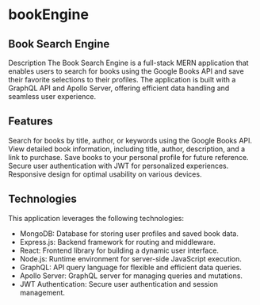 # bookEngine

## Book Search Engine
Description
The Book Search Engine is a full-stack MERN application that enables users to search for books using the Google Books API and save their favorite selections to their profiles. The application is built with a GraphQL API and Apollo Server, offering efficient data handling and seamless user experience.

## Features
Search for books by title, author, or keywords using the Google Books API.
View detailed book information, including title, author, description, and a link to purchase.
Save books to your personal profile for future reference.
Secure user authentication with JWT for personalized experiences.
Responsive design for optimal usability on various devices.

## Technologies
This application leverages the following technologies:

- MongoDB: Database for storing user profiles and saved book data.
- Express.js: Backend framework for routing and middleware.
- React: Frontend library for building a dynamic user interface.
- Node.js: Runtime environment for server-side JavaScript execution.
- GraphQL: API query language for flexible and efficient data queries.
- Apollo Server: GraphQL server for managing queries and mutations.
- JWT Authentication: Secure user authentication and session management.
